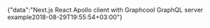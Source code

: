 {"data":"Next.js React Apollo client with Graphcool GraphQL server example2018-08-29T19:55:54+03:00"}

